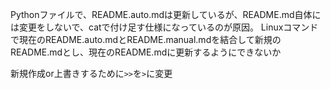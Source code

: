 Pythonファイルで、README.auto.mdは更新しているが、README.md自体には変更をしないで、catで付け足す仕様になっているのが原因。
Linuxコマンドで現在のREADME.auto.mdとREADME.manual.mdを結合して新規のREADME.mdとし、現在のREADME.mdに更新するようにできないか

新規作成or上書きするために`>>`を`>`に変更